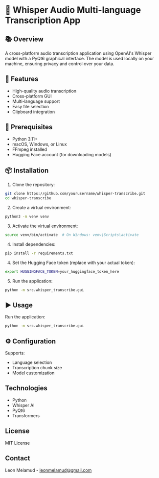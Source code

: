 # 🎤 Whisper Audio Multi-language Transcription App

## 📚 Overview

A cross-platform audio transcription application using OpenAI's Whisper model with a PyQt6 graphical interface. The model is used locally on your machine, ensuring privacy and control over your data.

## 🚀 Features

- High-quality audio transcription
- Cross-platform GUI
- Multi-language support
- Easy file selection
- Clipboard integration

## 🔧 Prerequisites

- Python 3.11+
- macOS, Windows, or Linux
- FFmpeg installed
- Hugging Face account (for downloading models)

## 📦 Installation

1. Clone the repository:
```bash
git clone https://github.com/yourusername/whisper-transcribe.git
cd whisper-transcribe
```

2. Create a virtual environment:
```bash
python3 -m venv venv
```

3. Activate the virtual environment:
```bash
source venv/bin/activate  # On Windows: venv\Scripts\activate
```

4. Install dependencies:
```bash
pip install -r requirements.txt
```

4. Set the Hugging Face token (replace with your actual token):
```bash
export HUGGINGFACE_TOKEN=your_huggingface_token_here
```

5. Run the application:
```bash
python -m src.whisper_transcribe.gui
```

## ▶️ Usage

Run the application:
```bash
python -m src.whisper_transcribe.gui
```

## ⚙️ Configuration

Supports:
- Language selection
- Transcription chunk size
- Model customization

## Technologies

- Python
- Whisper AI
- PyQt6
- Transformers

## License

MIT License

## Contact

Leon Melamud - leonmelamud@gmail.com
